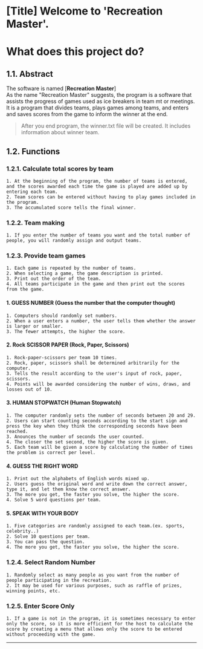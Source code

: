 [Title] Welcome to 'Recreation Master'.
======================

# What does this project do?
## 1.1. Abstract
The software is named [**Recreation Master**]    
As the name "Recreation Master" suggests, the program is a software that assists the progress of games used as ice breakers in team mt or meetings.   
It is a program that divides teams, plays games among teams, and enters and saves scores from the game to inform the winner at the end.   
> After you end program, the winner.txt file will be created. It includes information about winner team.

## 1.2. Functions
### 1.2.1. Calculate total scores by team
	1. At the beginning of the program, the number of teams is entered, and the scores awarded each time the game is played are added up by entering each team.
	2. Team scores can be entered without having to play games included in the program.
	3. The accumulated score tells the final winner.

### 1.2.2. Team making
	1. If you enter the number of teams you want and the total number of people, you will randomly assign and output teams.   

### 1.2.3. Provide team games
	1. Each game is repeated by the number of teams.
	2. When selecting a game, the game description is printed.
	3. Print out the order of the team.
	4. All teams participate in the game and then print out the scores from the game.

#### 1. GUESS NUMBER (Guess the number that the computer thought)
	1. Computers should randomly set numbers.
	2. When a user enters a number, the user tells them whether the answer is larger or smaller.
	3. The fewer attempts, the higher the score.

#### 2. Rock SCISSOR PAPER (Rock, Paper, Scissors)
	1. Rock-paper-scissors per team 10 times.
	2. Rock, paper, scissors shall be determined arbitrarily for the computer.
	3. Tells the result according to the user's input of rock, paper, scissors.
	4. Points will be awarded considering the number of wins, draws, and losses out of 10.

#### 3. HUMAN STOPWATCH (Human Stopwatch)
	1. The computer randomly sets the number of seconds between 20 and 29.
	2. Users can start counting seconds according to the start sign and press the key when they think the corresponding seconds have been reached.
	3. Anounces the number of seconds the user counted.
	4. The closer the set second, the higher the score is given.
	5. Each team will be given a score by calculating the number of times the problem is correct per level.

#### 4. GUESS THE RIGHT WORD
	1. Print out the alphabets of English words mixed up.
	2. Users guess the original word and write down the correct answer, type it, and let them know the correct answer.
	3. The more you get, the faster you solve, the higher the score.
	4. Solve 5 word questions per team.

#### 5. SPEAK WITH YOUR BODY
	1. Five categories are randomly assigned to each team.(ex. sports, celebrity..)
	2. Solve 10 questions per team.
	3. You can pass the question.
	4. The more you get, the faster you solve, the higher the score.

### 1.2.4. Select Random Number
	1. Randomly select as many people as you want from the number of people participating in the recreation.
	2. It may be used for various purposes, such as raffle of prizes, winning points, etc.

### 1.2.5. Enter Score Only
	1. If a game is not in the program, it is sometimes necessary to enter only the score, so it is more efficient for the host to calculate the score by creating a menu that allows only the score to be entered without proceeding with the game.
****

